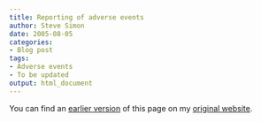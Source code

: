 ```yaml
---
title: Reporting of adverse events
author: Steve Simon
date: 2005-08-05
categories:
- Blog post
tags:
- Adverse events
- To be updated
output: html_document
---
```


You can find an [earlier version][sim1] of this page on my [original website][sim2].

[sim1]: http://www.pmean.com/05/AdverseEvents.html
[sim2]: http://www.pmean.com/original_site.html
